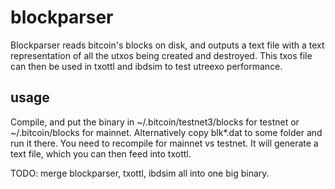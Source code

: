 # blockparser

Blockparser reads bitcoin's blocks on disk, and outputs a text file with a text representation of all the utxos being created and destroyed.  This txos file can then be used in txottl and ibdsim to test utreexo performance.

## usage

Compile, and put the binary in ~/.bitcoin/testnet3/blocks for testnet or ~/.bitcoin/blocks for mainnet.  Alternatively copy blk*.dat to some folder and run it there.  You need to recompile for mainnet vs testnet.  It will generate a text file, which you can then feed into txottl.

TODO: merge blockparser, txottl, ibdsim all into one big binary.


